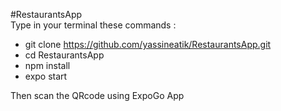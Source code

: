 #RestaurantsApp  <br>
Type in your terminal these commands : 
- git clone https://github.com/yassineatik/RestaurantsApp.git
- cd RestaurantsApp
- npm install
- expo start

Then scan the QRcode using ExpoGo App
